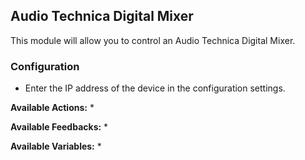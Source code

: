 ## Audio Technica Digital Mixer

This module will allow you to control an Audio Technica Digital Mixer.

### Configuration
* Enter the IP address of the device in the configuration settings.

**Available Actions:**
* 

**Available Feedbacks:**
* 

**Available Variables:**
* 